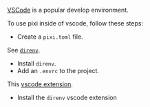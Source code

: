 [VSCode](https://code.visualstudio.com/) is a popular develop environment.

To use pixi inside of vscode, follow these steps:

* Create a `pixi.toml` file.

See [`direnv`](../third_party/direnv.md).
* Install `direnv`.
* Add an `.envrc` to the project.

This [vscode extension](https://marketplace.visualstudio.com/items?itemName=mkhl.direnv).
* Install the `direnv` vscode extension
